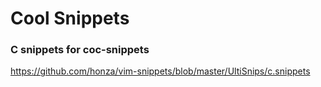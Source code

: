 # Cool Snippets

### C snippets for coc-snippets 
https://github.com/honza/vim-snippets/blob/master/UltiSnips/c.snippets


